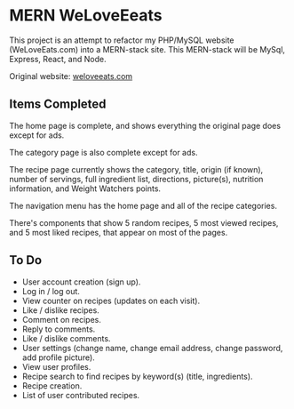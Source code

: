 # MERN WeLoveEeats

This project is an attempt to refactor my PHP/MySQL website (WeLoveEats.com) into a MERN-stack site. This MERN-stack will be MySql, Express, React, and Node.

Original website: [weloveeats.com](https://weloveeats.com)

## Items Completed
The home page is complete, and shows everything the original page does except for ads.

The category page is also complete except for ads.

The recipe page currently shows the category, title, origin (if known), number of servings, full ingredient list, directions, picture(s), nutrition information, and Weight Watchers points.

The navigation menu has the home page and all of the recipe categories.

There's components that show 5 random recipes, 5 most viewed recipes, and 5 most liked recipes, that appear on most of the pages.

## To Do
- User account creation (sign up).
- Log in / log out.
- View counter on recipes (updates on each visit).
- Like / dislike recipes.
- Comment on recipes.
- Reply to comments.
- Like / dislike comments.
- User settings (change name, change email address, change password, add profile picture).
- View user profiles.
- Recipe search to find recipes by keyword(s) (title, ingredients).
- Recipe creation.
- List of user contributed recipes.
